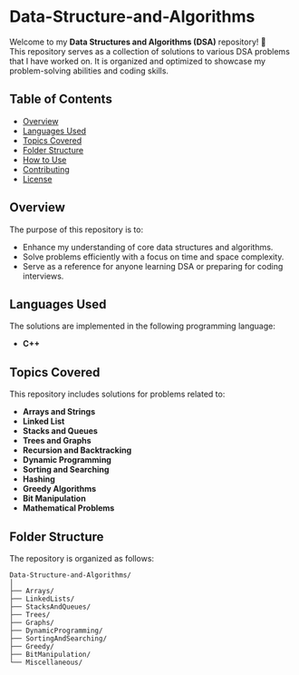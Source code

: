 # Data-Structure-and-Algorithms  

Welcome to my **Data Structures and Algorithms (DSA)** repository! 🚀  
This repository serves as a collection of solutions to various DSA problems that I have worked on. It is organized and optimized to showcase my problem-solving abilities and coding skills.  

## Table of Contents  
- [Overview](#overview)  
- [Languages Used](#languages-used)  
- [Topics Covered](#topics-covered)  
- [Folder Structure](#folder-structure)  
- [How to Use](#how-to-use)  
- [Contributing](#contributing)  
- [License](#license)  

## Overview  
The purpose of this repository is to:  
- Enhance my understanding of core data structures and algorithms.  
- Solve problems efficiently with a focus on time and space complexity.  
- Serve as a reference for anyone learning DSA or preparing for coding interviews.  

## Languages Used  
The solutions are implemented in the following programming language:  
- **C++**  

## Topics Covered  
This repository includes solutions for problems related to:  
- **Arrays and Strings**  
- **Linked List**  
- **Stacks and Queues**  
- **Trees and Graphs**  
- **Recursion and Backtracking**  
- **Dynamic Programming**  
- **Sorting and Searching**  
- **Hashing**  
- **Greedy Algorithms**  
- **Bit Manipulation**  
- **Mathematical Problems**  

## Folder Structure  
The repository is organized as follows:  
```plaintext
Data-Structure-and-Algorithms/  
│  
├── Arrays/  
├── LinkedLists/  
├── StacksAndQueues/  
├── Trees/  
├── Graphs/  
├── DynamicProgramming/  
├── SortingAndSearching/  
├── Greedy/  
├── BitManipulation/  
└── Miscellaneous/  
